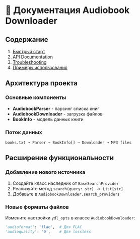 # 📖 Документация Audiobook Downloader

## Содержание

1. [Быстрый старт](quick-start.md)
2. [API Documentation](api.md)
3. [Troubleshooting](troubleshooting.md)
4. [Примеры использования](examples.md)

## Архитектура проекта

### Основные компоненты

- **AudiobookParser** - парсинг списка книг
- **AudiobookDownloader** - загрузка файлов
- **BookInfo** - модель данных книги

### Поток данных

```
books.txt → Parser → BookInfo[] → Downloader → MP3 files
```

## Расширение функциональности

### Добавление нового источника

1. Создайте класс наследник от `BaseSearchProvider`
2. Реализуйте метод `search(query: str) -> List[str]`
3. Добавьте в `AudiobookDownloader.search_providers`

### Новые форматы файлов

Измените настройки `ydl_opts` в классе `AudiobookDownloader`:

```python
'audioformat': 'flac',  # Для FLAC
'audioquality': '0',    # Для lossless
```

